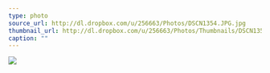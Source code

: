```yaml
---
type: photo
source_url: http://dl.dropbox.com/u/256663/Photos/DSCN1354.JPG.jpg
thumbnail_url: http://dl.dropbox.com/u/256663/Photos/Thumbnails/DSCN1354.JPG.jpg
caption: ""
---
```

![](http://dl.dropbox.com/u/256663/Photos/DSCN1354.JPG.jpg)